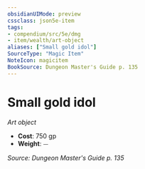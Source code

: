 ```yaml
---
obsidianUIMode: preview
cssclass: json5e-item
tags:
- compendium/src/5e/dmg
- item/wealth/art-object
aliases: ["Small gold idol"]
SourceType: "Magic Item"
NoteIcon: magicitem
BookSource: Dungeon Master's Guide p. 135
---
```

# Small gold idol
*Art object*  

- **Cost**: 750 gp
- **Weight**: ⏤

*Source: Dungeon Master's Guide p. 135*